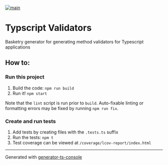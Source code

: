 [![main](https://github.com/basketry/typescript-validators/workflows/build/badge.svg?branch=main&event=push)](https://github.com/basketry/typescript-validators/actions?query=workflow%3Abuild+branch%3Amain+event%3Apush)

# Typscript Validators

Basketry generator for generating method validators for Typescript applications

## How to:

### Run this project

1.  Build the code: `npm run build`
1.  Run it! `npm start`

Note that the `lint` script is run prior to `build`. Auto-fixable linting or formatting errors may be fixed by running `npm run fix`.

### Create and run tests

1.  Add tests by creating files with the `.tests.ts` suffix
1.  Run the tests: `npm t`
1.  Test coverage can be viewed at `/coverage/lcov-report/index.html`

---

Generated with [generator-ts-console](https://www.npmjs.com/package/generator-ts-console)
